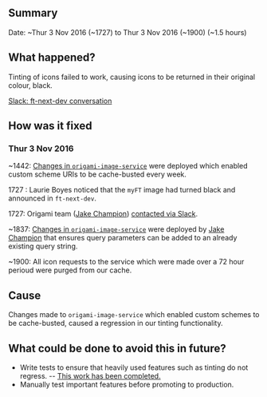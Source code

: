 ## Summary

Date: ~Thur 3 Nov 2016 (~1727) to Thur 3 Nov 2016 (~1900) (~1.5 hours)


## What happened?

Tinting of icons failed to work, causing icons to be returned in their original colour, black.

[Slack: ft-next-dev conversation](https://financialtimes.slack.com/archives/ft-next-dev/p1478194076012206)


## How was it fixed

### Thur 3 Nov 2016

~1442: [Changes in `origami-image-service`](https://github.com/Financial-Times/origami-image-service/pull/138) were deployed which enabled custom scheme URIs to be cache-busted every week.

1727 : Laurie Boyes noticed that the `myFT` image had turned black and announced in `ft-next-dev`.

1727: Origami team ([Jake Champion](https://github.com/JakeChampion)) [contacted via Slack](https://financialtimes.slack.com/archives/ft-next-dev/p1478194076012206).

~1837: [Changes in `origami-image-service`](https://github.com/Financial-Times/origami-image-service/pull/139) were deployed by [Jake Champion](https://github.com/JakeChampion) that ensures query parameters can be added to an already existing query string.

~1900: All icon requests to the service which were made over a 72 hour perioud were purged from our cache.


## Cause

Changes made to `origami-image-service` which enabled custom schemes to be cache-busted, caused a regression in our tinting functionality.


## What could be done to avoid this in future?

- Write tests to ensure that heavily used features such as tinting do not regress. -- [This work has been completed.](https://github.com/Financial-Times/origami-image-service/commit/bdcdd5f39a2c5c3e257e79e5fa9173dbbecaac83)
- Manually test important features before promoting to production.
